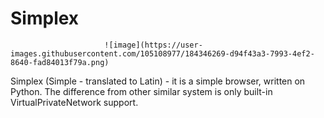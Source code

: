 # Simplex
                         ![image](https://user-images.githubusercontent.com/105108977/184346269-d94f43a3-7993-4ef2-8640-fad84013f79a.png)

Simplex (Simple - translated to Latin) - it is a simple browser, written on Python. The difference from other similar system is only built-in VirtualPrivateNetwork support.

